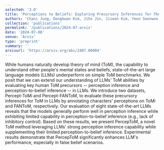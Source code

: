 ```yaml
---
selected: '3.0'
title: 'Perceptions to Beliefs: Exploring Precursory Inferences for Theory of Mind in Large Language Models'
authors: 'Chani Jung, Dongkwan Kim, Jiho Jin, Jiseon Kim, Yeon Seonwoo, Yejin Choi, Alice Oh, Hyunwoo Kim'
collection: 'publications'
permalink: '/publications/2024-07-arxiv'
date: '2024-07-08'
venue: 'Arxiv'
type: 'preprint'
summary: ''
arxivurl: 'https://arxiv.org/abs/2407.06004'
---
```


While humans naturally develop theory of mind (ToM), the capability to understand other people's mental states and beliefs, state-of-the-art large language models (LLMs) underperform on simple ToM benchmarks. We posit that we can extend our understanding of LLMs' ToM abilities by evaluating key human ToM precursors -- perception inference and perception-to-belief inference -- in LLMs. We introduce two datasets, Percept-ToMi and Percept-FANToM, to evaluate these precursory inferences for ToM in LLMs by annotating characters' perceptions on ToMi and FANToM, respectively. Our evaluation of eight state-of-the-art LLMs reveals that the models generally perform well in perception inference while exhibiting limited capability in perception-to-belief inference (e.g., lack of inhibitory control). Based on these results, we present PercepToM, a novel ToM method leveraging LLMs' strong perception inference capability while supplementing their limited perception-to-belief inference. Experimental results demonstrate that PercepToM significantly enhances LLM's performance, especially in false belief scenarios.